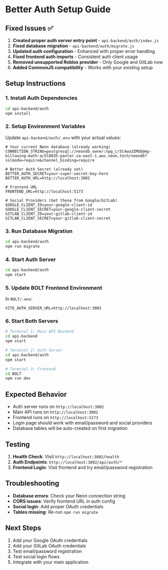 # Better Auth Setup Guide

## Fixed Issues ✅

1. **Created proper auth server entry point** - `api-backend/auth/index.js`
2. **Fixed database migration** - `api-backend/auth/migrate.js`
3. **Updated auth configuration** - Enhanced with proper error handling
4. **Fixed frontend auth imports** - Consistent auth client usage
5. **Removed unsupported Roblox provider** - Only Google and GitLab now
6. **Added CommonJS compatibility** - Works with your existing setup

## Setup Instructions

### 1. Install Auth Dependencies
```bash
cd api-backend/auth
npm install
```

### 2. Setup Environment Variables
Update `api-backend/auth/.env` with your actual values:

```env
# Your current Neon database (already working)
CONNECTION_STRING=postgresql://neondb_owner:npg_LrSC4wa3ZMUb@ep-billowing-math-ac5l083h-pooler.sa-east-1.aws.neon.tech/neondb?sslmode=require&channel_binding=require

# Better Auth Secret (already set)
BETTER_AUTH_SECRET=your-super-secret-key-here
BETTER_AUTH_URL=http://localhost:3002

# Frontend URL
FRONTEND_URL=http://localhost:5173

# Social Providers (Get these from Google/GitLab)
GOOGLE_CLIENT_ID=your-google-client-id
GOOGLE_CLIENT_SECRET=your-google-client-secret
GITLAB_CLIENT_ID=your-gitlab-client-id  
GITLAB_CLIENT_SECRET=your-gitlab-client-secret
```

### 3. Run Database Migration
```bash
cd api-backend/auth
npm run migrate
```

### 4. Start Auth Server
```bash
cd api-backend/auth
npm start
```

### 5. Update BOLT Frontend Environment
In `BOLT/.env`:
```env
VITE_AUTH_SERVER_URL=http://localhost:3002
```

### 6. Start Both Servers
```bash
# Terminal 1: Main API Backend
cd api-backend
npm start

# Terminal 2: Auth Server  
cd api-backend/auth
npm start

# Terminal 3: Frontend
cd BOLT
npm run dev
```

## Expected Behavior

- Auth server runs on `http://localhost:3002`
- Main API runs on `http://localhost:3001` 
- Frontend runs on `http://localhost:5173`
- Login page should work with email/password and social providers
- Database tables will be auto-created on first migration

## Testing

1. **Health Check**: Visit `http://localhost:3002/health`
2. **Auth Endpoints**: `http://localhost:3002/api/auth/*`
3. **Frontend Login**: Visit frontend and try email/password registration

## Troubleshooting

- **Database errors**: Check your Neon connection string
- **CORS issues**: Verify frontend URL in auth config
- **Social login**: Add proper OAuth credentials
- **Tables missing**: Re-run `npm run migrate`

## Next Steps

1. Add your Google OAuth credentials
2. Add your GitLab OAuth credentials  
3. Test email/password registration
4. Test social login flows
5. Integrate with your main application